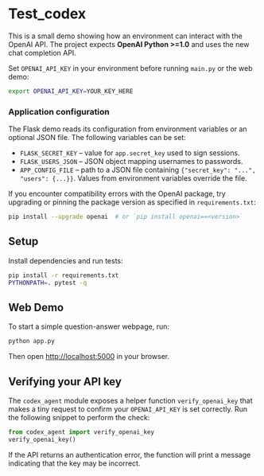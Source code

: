 # Test_codex
This is a small demo showing how an environment can interact with the OpenAI API. The project expects **OpenAI Python >=1.0** and uses the new chat completion API.

Set `OPENAI_API_KEY` in your environment before running `main.py` or the web demo:

```bash
export OPENAI_API_KEY=YOUR_KEY_HERE
```

### Application configuration

The Flask demo reads its configuration from environment variables or an optional
JSON file. The following variables can be set:

- `FLASK_SECRET_KEY` – value for `app.secret_key` used to sign sessions.
- `FLASK_USERS_JSON` – JSON object mapping usernames to passwords.
- `APP_CONFIG_FILE` – path to a JSON file containing `{"secret_key": "...", "users": {...}}`.
  Values from environment variables override the file.

If you encounter compatibility errors with the OpenAI package, try upgrading or pinning the package version as specified in `requirements.txt`:

```bash
pip install --upgrade openai  # or `pip install openai==<version>`
```

## Setup

Install dependencies and run tests:

```bash
pip install -r requirements.txt
PYTHONPATH=. pytest -q
```

## Web Demo

To start a simple question-answer webpage, run:

```bash
python app.py
```

Then open <http://localhost:5000> in your browser.

## Verifying your API key

The `codex_agent` module exposes a helper function `verify_openai_key` that makes
a tiny request to confirm your `OPENAI_API_KEY` is set correctly. Run the
following snippet to perform the check:

```python
from codex_agent import verify_openai_key
verify_openai_key()
```

If the API returns an authentication error, the function will print a message
indicating that the key may be incorrect.
